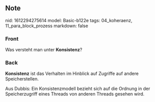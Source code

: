 ## Note
nid: 1612294275614
model: Basic-b122e
tags: 04_koheraenz, 11_para_block_prozess
markdown: false

### Front
Was versteht man unter <b>Konsistenz</b>?

### Back
<b>Konsistenz</b> ist das Verhalten im Hinblick auf Zugriffe auf andere Speicherstellen.<div>
</div><div>Aus Dubbis: Ein Konsistenzmodell bezieht sich auf die Ordnung in der Speicherzugriff eines Threads von anderen Threads gesehen wird.</div>
